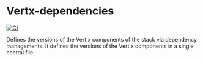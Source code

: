 # Vertx-dependencies

[![CI](https://github.com/vert-x3/vertx-dependencies/actions/workflows/ci.yml/badge.svg)](https://github.com/vert-x3/vertx-dependencies/actions/workflows/ci.yml)

Defines the versions of the Vert.x components of the stack via dependency managements. It defines the versions of the
Vert.x components in a single central file.
